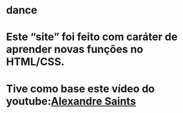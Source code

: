 # dance
# Este “site” foi feito com caráter de aprender novas funções no HTML/CSS.
# Tive como base este vídeo do youtube:[Alexandre Saints](https://www.youtube.com/watch?v=edDCEK5QWE8)
